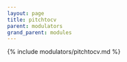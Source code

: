 ```yaml
---
layout: page
title: pitchtocv
parent: modulators
grand_parent: modules
---
```


{% include modulators/pitchtocv.md %}
